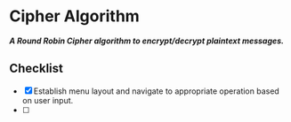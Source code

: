 # Cipher Algorithm
***A Round Robin Cipher algorithm to encrypt/decrypt plaintext messages.***

## Checklist
* [x] Establish menu layout and navigate to appropriate operation based on user input.
* [ ] 